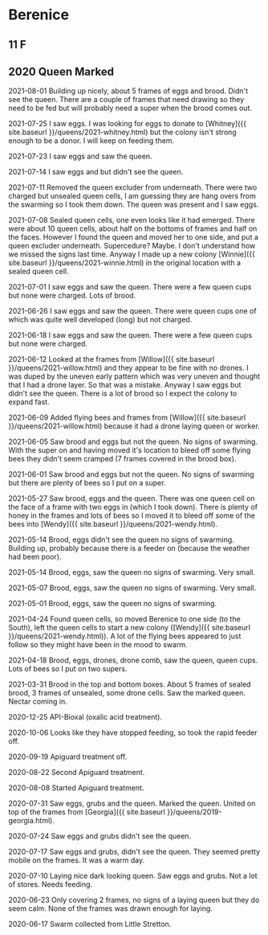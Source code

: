 # Berenice

## 11 F

## 2020 Queen Marked

2021-08-01 Building up nicely, about 5 frames of eggs and brood.  Didn't see the queen.  There are a couple of frames that need drawing so they need to be fed but will probably need a super when the brood comes out.

2021-07-25 I saw eggs.  I was looking for eggs to donate to [Whitney]({{ site.baseurl }}/queens/2021-whitney.html) but the colony isn't strong enough to be a donor.  I will keep on feeding them.

2021-07-23 I saw eggs and saw the queen.

2021-07-14 I saw eggs and but didn't see the queen.

2021-07-11 Removed the queen excluder from underneath.  There were two charged but unsealed queen cells, I am guessing they are hang overs from the swarming so I took them down.  The queen was present and I saw eggs.

2021-07-08 Sealed queen cells, one even looks like it had emerged.  There were about 10 queen cells, about half on the bottoms of frames and half on the faces.  However I found the queen and moved her to one side, and put a queen excluder underneath.  Supercedure?  Maybe.  I don't understand how we missed the signs last time.  Anyway I made up a new colony [Winnie]({{ site.baseurl }}/queens/2021-winnie.html) in the original location with a sealed queen cell.

2021-07-01 I saw eggs and saw the queen.  There were a few queen cups but none were charged.  Lots of brood.

2021-06-26 I saw eggs and saw the queen.  There were queen cups one of which was quite well developed (long) but not charged.

2021-06-18 I saw eggs and saw the queen.  There were a few queen cups but none were charged.

2021-06-12 Looked at the frames from [Willow]({{ site.baseurl }}/queens/2021-willow.html) and they appear to be fine with no drones.  I was duped by the uneven early pattern which was very uneven and thought that I had a drone layer.  So that was a mistake.  Anyway I saw eggs but didn't see the queen.  There is a lot of brood so I expect the colony to expand fast.

2021-06-09 Added flying bees and frames from [Willow]({{ site.baseurl }}/queens/2021-willow.html) because it had a drone laying queen or worker.

2021-06-05 Saw brood and eggs but not the queen.  No signs of swarming.  With the super on and having moved it's location to bleed off some flying bees they didn't seem cramped (7 frames covered in the brood box).

2021-06-01 Saw brood and eggs but not the queen.  No signs of swarming but there are plenty of bees so I put on a super.

2021-05-27 Saw brood, eggs and the queen.  There was one queen cell on the face of a frame with two eggs in (which I took down).  There is plenty of honey in the frames and lots of bees so I moved it to bleed off some of the bees into [Wendy]({{ site.baseurl }}/queens/2021-wendy.html).

2021-05-14 Brood, eggs didn't see the queen no signs of swarming.  Building up, probably because there is a feeder on (because the weather had been poor).

2021-05-14 Brood, eggs, saw the queen no signs of swarming.  Very small.

2021-05-07 Brood, eggs, saw the queen no signs of swarming.  Very small.

2021-05-01 Brood, eggs, saw the queen no signs of swarming.

2021-04-24 Found queen cells, so moved Berenice to one side (to the South), left the queen cells to start a new colony ([Wendy]({{ site.baseurl }}/queens/2021-wendy.html)).  A lot of the flying bees appeared to just follow so they might have been in the mood to swarm.

2021-04-18 Brood, eggs, drones, drone comb, saw the queen, queen cups.  Lots of bees so I put on two supers.

2021-03-31 Brood in the top and bottom boxes.  About 5 frames of sealed brood, 3 frames of unsealed, some drone cells.  Saw the marked queen.  Nectar coming in.

2020-12-25 API-Bioxal (oxalic acid treatment).

2020-10-06 Looks like they have stopped feeding, so took the rapid feeder off.

2020-09-19 Apiguard treatment off.

2020-08-22 Second Apiguard treatment.

2020-08-08 Started Apiguard treatment.

2020-07-31 Saw eggs, grubs and the queen.  Marked the queen.  United on top of the frames from [Georgia]({{ site.baseurl }}/queens/2019-georgia.html).

2020-07-24 Saw eggs and grubs didn't see the queen.

2020-07-17 Saw eggs and grubs, didn't see the queen.  They seemed pretty mobile on the frames.  It was a warm day.

2020-07-10 Laying nice dark looking queen.  Saw eggs and grubs.  Not a lot of stores.  Needs feeding.

2020-06-23 Only covering 2 frames, no signs of a laying queen but they do seem calm.  None of the frames was drawn enough for laying.

2020-06-17  Swarm collected from Little Stretton.
